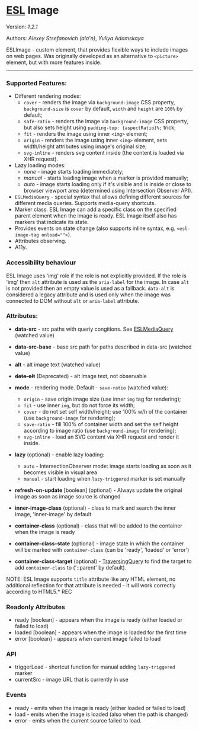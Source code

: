 # [ESL](../../../README.md) Image

Version: *1.2.1*

Authors: *Alexey Stsefanovich (ala'n)*, *Yuliya Adamskaya*

ESLImage - custom element, that provides flexible ways to include images on web pages. 
Was originally developed as an alternative to `<picture>` element, but with more features inside.

--- 
 
### Supported Features:
 - Different rendering modes: 
   - `cover` - renders the image via `background-image` CSS property, `background-size` is `cover` by default, `width` and `height` are `100%` by default;
   - `safe-ratio` - renders the image via `background-image` CSS property, but also sets height using `padding-top: {aspectRatio}%;` trick;
   - `fit` - renders the image using inner `<img>` element;
   - `origin` - renders the image using inner `<img>` element, sets width/height attributes using image's original size;
   - `svg-inline` - renders svg content inside (the content is loaded via XHR request).
 - Lazy loading modes:
   - *none* - image starts loading immediately;
   - *manual* - starts loading image when a marker is provided manually;
   - *auto* - image starts loading only if it's visible and is inside or close to browser viewport area (determined using Intersection Observer API).
 - `ESLMediaQuery` - special syntax that allows defining different sources for different media queries. Supports media-query shortcuts.
 - Marker class. ESL Image can add a specific class on the specified parent element when the image is ready. ESL Image itself also has markers that indicate its state.
 - Provides events on state change (also supports inline syntax, e.g. `<esl-image-tag onload="">`).
 - Attributes observing.
 - A11y.

### Accessibility behaviour
ESL Image uses 'img' role if the role is not explicitly provided.
If the role is 'img' then `alt` attribute is used as the `aria-label` for the image.
In case `alt` is not provided then an empty value is used as a fallback.
`data-alt` is considered a legacy attribute and is used only when the image was connected to DOM without `alt` or `aria-label` attribute.

### Attributes:

- **data-src** - src paths with queriy congitions. See [ESLMediaQuery](../esl-media-query/README.md) (watched value)

- **data-src-base** - base src path for paths described in data-src (watched value)

- **alt** - alt image text (watched value)

- ~~**data-alt**~~ (Deprecated) - alt image text, not observable

- **mode** - rendering mode. Default - `save-ratio` (watched value):
  - `origin` - save origin image size (use inner `img` tag for rendering);
  - `fit` - use inner `img`, but do not force its width;
  - `cover` - do not set self width/height; use 100% w/h of the container (use `background-image` for rendering);
  - `save-ratio` - fill 100% of container width and set the self height according to image ratio (use `background-image` for rendering);
  - `svg-inline` - load an SVG content via XHR request and render it inside.

- **lazy** (optional) - enable lazy loading:
  - `auto` - IntersectionObserver mode: image starts loading as soon as it becomes visible in visual area
  - `manual` - start loading when `lazy-triggered` marker is set manually
  
- **refresh-on-update** \[boolean] (optional) - Always update the original image as soon as image source is changed

- **inner-image-class** (optional) - class to mark and search the inner image, 'inner-image' by default

- **container-class** (optional) - class that will be added to the container when the image is ready

- **container-class-state** (optional) - image state in which the container will be marked with `container-class` (can be 'ready', 'loaded' or 'error')

- **container-class-target** (optional) - [TraversingQuery](./../esl-traversing-query/README.md) to find the target to add `container-class` to ('::parent' by default).

NOTE: ESL Image supports `title` attribute like any HTML element, no additional reflection for that attribute is needed - it will work correctly according to HTML5.* REC

### Readonly Attributes
- ready \[boolean] - appears when the image is ready (either loaded or failed to load)
- loaded \[boolean] - appears when the image is loaded for the first time
- error \[boolean] - appears when current image failed to load

### API
- triggerLoad - shortcut function for manual adding `lazy-triggered` marker
- currentSrc - image URL that is currently in use

### Events
- ready - emits when the image is ready (either loaded or failed to load)
- load - emits when the image is loaded (also when the path is changed)
- error - emits when the current source failed to load.
